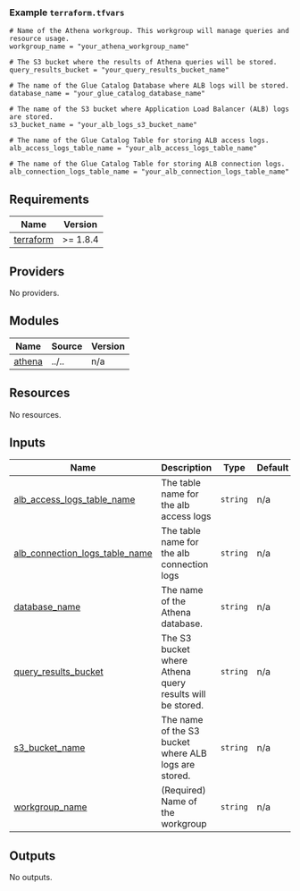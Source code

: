 <!-- BEGIN_TF_DOCS -->
### Example `terraform.tfvars`

```hcl
# Name of the Athena workgroup. This workgroup will manage queries and resource usage.
workgroup_name = "your_athena_workgroup_name"

# The S3 bucket where the results of Athena queries will be stored.
query_results_bucket = "your_query_results_bucket_name"

# The name of the Glue Catalog Database where ALB logs will be stored.
database_name = "your_glue_catalog_database_name"

# The name of the S3 bucket where Application Load Balancer (ALB) logs are stored.
s3_bucket_name = "your_alb_logs_s3_bucket_name"

# The name of the Glue Catalog Table for storing ALB access logs.
alb_access_logs_table_name = "your_alb_access_logs_table_name"

# The name of the Glue Catalog Table for storing ALB connection logs.
alb_connection_logs_table_name = "your_alb_connection_logs_table_name"
```

## Requirements

| Name | Version |
|------|---------|
| <a name="requirement_terraform"></a> [terraform](#requirement\_terraform) | >= 1.8.4 |

## Providers

No providers.

## Modules

| Name | Source | Version |
|------|--------|---------|
| <a name="module_athena"></a> [athena](#module\_athena) | ../.. | n/a |

## Resources

No resources.

## Inputs

| Name | Description | Type | Default | Required |
|------|-------------|------|---------|:--------:|
| <a name="input_alb_access_logs_table_name"></a> [alb\_access\_logs\_table\_name](#input\_alb\_access\_logs\_table\_name) | The table name for the alb access logs | `string` | n/a | yes |
| <a name="input_alb_connection_logs_table_name"></a> [alb\_connection\_logs\_table\_name](#input\_alb\_connection\_logs\_table\_name) | The table name for the alb connection logs | `string` | n/a | yes |
| <a name="input_database_name"></a> [database\_name](#input\_database\_name) | The name of the Athena database. | `string` | n/a | yes |
| <a name="input_query_results_bucket"></a> [query\_results\_bucket](#input\_query\_results\_bucket) | The S3 bucket where Athena query results will be stored. | `string` | n/a | yes |
| <a name="input_s3_bucket_name"></a> [s3\_bucket\_name](#input\_s3\_bucket\_name) | The name of the S3 bucket where ALB logs are stored. | `string` | n/a | yes |
| <a name="input_workgroup_name"></a> [workgroup\_name](#input\_workgroup\_name) | (Required) Name of the workgroup | `string` | n/a | yes |

## Outputs

No outputs.
<!-- END_TF_DOCS -->

